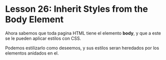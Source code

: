 # Lesson 26: Inherit Styles from the Body Element

Ahora sabemos que toda pagina HTML tiene el elemento __body__, y que a este se le pueden aplicar estilos con CSS.

Podemos estilizarlo como deseemos, y sus estilos seran heredados por los elementos anidados en el.
